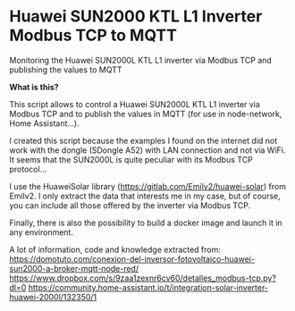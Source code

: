 # Huawei SUN2000 KTL L1 Inverter Modbus TCP to MQTT
Monitoring the Huawei SUN2000L KTL L1 inverter via Modbus TCP and publishing the values to MQTT

**What is this?**

This script allows to control a Huawei SUN2000L KTL L1 inverter via Modbus TCP and to publish the values in MQTT (for use in node-network, Home Assistant...).

I created this script because the examples I found on the internet did not work with the dongle (SDongle A52) with LAN connection and not via WiFi. It seems that the SUN2000L is quite peculiar with its Modbus TCP protocol...

I use the HuaweiSolar library (https://gitlab.com/Emilv2/huawei-solar) from Emilv2. I only extract the data that interests me in my case, but of course, you can include all those offered by the inverter via Modbus TCP.

Finally, there is also the possibility to build a docker image and launch it in any environment.

A lot of information, code and knowledge extracted from:
https://domotuto.com/conexion-del-inversor-fotovoltaico-huawei-sun2000-a-broker-mqtt-node-red/
https://www.dropbox.com/s/9zaa1zexnr6cv60/detalles_modbus-tcp.py?dl=0
https://community.home-assistant.io/t/integration-solar-inverter-huawei-2000l/132350/1
